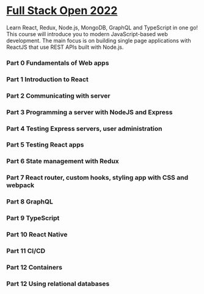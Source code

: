 # [Full Stack Open 2022](https://fullstackopen.com/en/)

Learn React, Redux, Node.js, MongoDB, GraphQL and TypeScript in one go! This course will introduce you to modern JavaScript-based web development. The main focus is on building single page applications with ReactJS that use REST APIs built with Node.js.

### Part 0 Fundamentals of Web apps

### Part 1 Introduction to React

### Part 2 Communicating with server

### Part 3 Programming a server with NodeJS and Express

### Part 4 Testing Express servers, user administration

### Part 5 Testing React apps

### Part 6 State management with Redux

### Part 7 React router, custom hooks, styling app with CSS and webpack

### Part 8 GraphQL

### Part 9 TypeScript

### Part 10 React Native

### Part 11 CI/CD

### Part 12 Containers

### Part 12 Using relational databases
